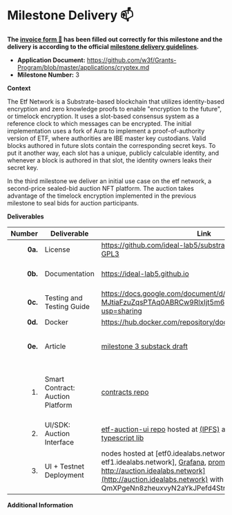# Milestone Delivery :mailbox:

**The [invoice form :pencil:](https://docs.google.com/forms/d/e/1FAIpQLSfmNYaoCgrxyhzgoKQ0ynQvnNRoTmgApz9NrMp-hd8mhIiO0A/viewform) has been filled out correctly for this milestone and the delivery is according to the official [milestone delivery guidelines](https://github.com/w3f/Grants-Program/blob/master/docs/Support%20Docs/milestone-deliverables-guidelines.md).**  

* **Application Document:** https://github.com/w3f/Grants-Program/blob/master/applications/cryptex.md
* **Milestone Number:** 3

**Context**

The Etf Network is a Substrate-based blockchain that utilizes identity-based encryption and zero knowledge proofs to enable "encryption to the future", or timelock encryption. It uses a slot-based consensus system as a reference clock to which messages can be encrypted. The initial implementation uses a fork of Aura to implement a proof-of-authority version of ETF, where authorities are IBE master key custodians. Valid blocks authored in future slots contain the corresponding secret keys. To put it another way, each slot has a unique, publicly calculable identity, and whenever a block is authored in that slot, the identity owners leaks their secret key.

In the third milestone we deliver an initial use case on the etf network, a second-price sealed-bid auction NFT platform. The auction takes advantage of the timelock encryption implemented in the previous milestone to seal bids for auction participants.

**Deliverables**

|  Number | Deliverable                      | Link                                                                                                                                                                                                             | Notes                                                                                                                                |
| ------: | -------------------------------- | ---------------------------------------------------------------------------------------------------------------------------------------------------------------------------------------------------------------- | ------------------------------------------------------------------------------------------------------------------------------------ |
| **0a.** | License                          | https://github.com/ideal-lab5/substrate/blob/etf/LICENSE-GPL3                                                                                                                                                    | GPLv3                                                                                                                                |
| **0b.** | Documentation                    | https://ideal-lab5.github.io                                                                                                                                                                                     | also see inline documentation and readmes                                                                                            |
| **0c.** | Testing and Testing Guide        | https://docs.google.com/document/d/1wyWSHl-MJtiaFzuZqsPTAq0ABRCw9RlxIjt5m6pEOUY/edit?usp=sharing                                                                                                                 |                                                                                                                                      |
| **0d.** | Docker                           | https://hub.docker.com/repository/docker/ideallabs/etf/general                                                                                                                                                   |                                                                                                                                      |
| **0e.** | Article                          | [milestone 3 substack draft](https://ideallabs.substack.com/p/509e34d1-3d7e-43f0-a7d5-54e8215dae1e)                                                                                                                                            | unpublished, pending milestone 3 acceptance.                                                                                         |
|      1. | Smart Contract: Auction Platform | [contracts repo](https://github.com/ideal-lab5/contracts)                                                                                                                                                        | see the docs [here](https://ideal-lab5.github.io/timelock_auction.html) and the substack article above for a deep dive on this piece |
|      2. | UI/SDK: Auction Interface        | [etf-auction-ui repo](https://github.com/ideal-lab5/etf-auction-ui) hosted at [(IPFS)](http://auction.idealabs.network) and [vercel](https://etf-auction.vercel.app/), [etf-sdk](https://github.com/ideal-lab5/etf-sdk), [typescript lib](https://github.com/ideal-lab5/etf.js) | npm packages are published [here](https://www.npmjs.com/search?q=ideallabs)                                                          |
|      3. | UI + Testnet Deployment          | nodes hosted at [etf0.idealabs.network, etf1.idealabs.network], [Grafana](http://etf0.idealabs.network:3000/d/PUYzGbwWz/substrate-node-template-metrics?orgId=1), [prometheus](http://etf0.idealabs.network:9090/) [ipfs-hosted UI - http://auction.idealabs.network](http://auction.idealabs.network) with CID: QmXPgeNn8zheuxvyN2aYkJPefd4StnMzcVPCLV1bkFsJrz                                          |                                                                                                                                      |


**Additional Information**

